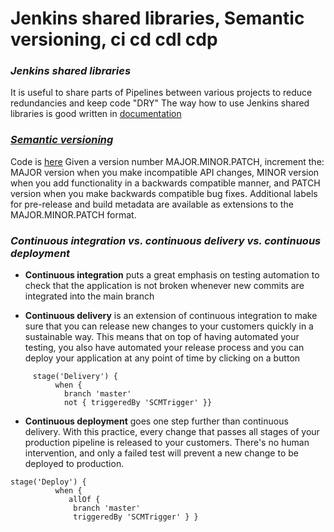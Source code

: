 # Jenkins shared libraries, Semantic versioning, ci cd cdl cdp
### ***Jenkins shared libraries***
It is useful to share parts of Pipelines between various projects to reduce redundancies and keep code "DRY"
The way how to use Jenkins shared  libraries is good written in [documentation](https://www.jenkins.io/doc/book/pipeline/shared-libraries/)
### ***[Semantic versioning](https://semver.org/)***
 Code is [here](https://github.com/KolesovDV/Jenkins-Shared-Libraries/blob/master/vars/tagging.groovy)
Given a version number MAJOR.MINOR.PATCH, increment the:
MAJOR version when you make incompatible API changes,
MINOR version when you add functionality in a backwards compatible manner, and
PATCH version when you make backwards compatible bug fixes.
Additional labels for pre-release and build metadata are available as extensions to the MAJOR.MINOR.PATCH format.


### ***Continuous integration vs. continuous delivery vs. continuous deployment***
- **Continuous integration** puts a great emphasis on testing automation to check that the application is not broken whenever new commits are integrated into the main branch

- **Continuous delivery** is an extension of continuous integration to make sure that you can release new changes to your customers quickly in a sustainable way. This means that on top of having automated your testing, you also have automated your release process and you can deploy your application at any point of time by clicking on a button
```
     stage('Delivery') {                                             
          when {                                                      
            branch 'master'
            not { triggeredBy 'SCMTrigger' }}  

```
- **Continuous deployment** goes one step further than continuous delivery. With this practice, every change that passes all stages of your production pipeline is released to your customers. There's no human intervention, and only a failed test will prevent a new change to be deployed to production.
```
stage('Deploy') {                             
          when {                                  
             allOf {
              branch 'master' 
              triggeredBy 'SCMTrigger' } }
```
